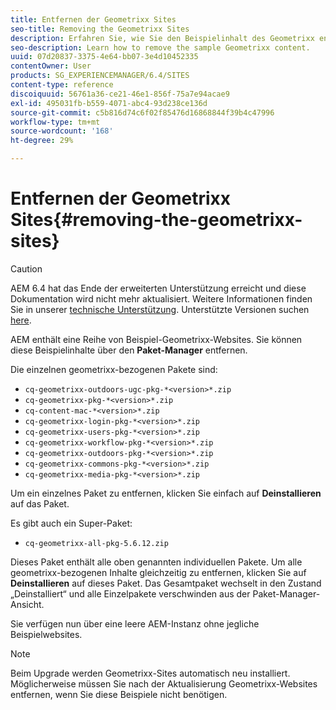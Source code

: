 ```yaml
---
title: Entfernen der Geometrixx Sites
seo-title: Removing the Geometrixx Sites
description: Erfahren Sie, wie Sie den Beispielinhalt des Geometrixx entfernen.
seo-description: Learn how to remove the sample Geometrixx content.
uuid: 07d20837-3375-4e64-bb07-3e4d10452335
contentOwner: User
products: SG_EXPERIENCEMANAGER/6.4/SITES
content-type: reference
discoiquuid: 56761a36-ce21-46e1-856f-75a7e94acae9
exl-id: 495031fb-b559-4071-abc4-93d238ce136d
source-git-commit: c5b816d74c6f02f85476d16868844f39b4c47996
workflow-type: tm+mt
source-wordcount: '168'
ht-degree: 29%

---
```


# Entfernen der Geometrixx Sites{#removing-the-geometrixx-sites}

>[!CAUTION]
>
>AEM 6.4 hat das Ende der erweiterten Unterstützung erreicht und diese Dokumentation wird nicht mehr aktualisiert. Weitere Informationen finden Sie in unserer [technische Unterstützung](https://helpx.adobe.com/de/support/programs/eol-matrix.html). Unterstützte Versionen suchen [here](https://experienceleague.adobe.com/docs/?lang=de).

AEM enthält eine Reihe von Beispiel-Geometrixx-Websites. Sie können diese Beispielinhalte über den **Paket-Manager** entfernen.

Die einzelnen geometrixx-bezogenen Pakete sind:

* `cq-geometrixx-outdoors-ugc-pkg-*<version>*.zip`
* `cq-geometrixx-pkg-*<version>*.zip`
* `cq-content-mac-*<version>*.zip`
* `cq-geometrixx-login-pkg-*<version>*.zip`
* `cq-geometrixx-users-pkg-*<version>*.zip`
* `cq-geometrixx-workflow-pkg-*<version>*.zip`
* `cq-geometrixx-outdoors-pkg-*<version>*.zip`
* `cq-geometrixx-commons-pkg-*<version>*.zip`
* `cq-geometrixx-media-pkg-*<version>*.zip`

Um ein einzelnes Paket zu entfernen, klicken Sie einfach auf **Deinstallieren** auf das Paket.

Es gibt auch ein Super-Paket:

* `cq-geometrixx-all-pkg-5.6.12.zip`

Dieses Paket enthält alle oben genannten individuellen Pakete. Um alle geometrixx-bezogenen Inhalte gleichzeitig zu entfernen, klicken Sie auf **Deinstallieren** auf dieses Paket. Das Gesamtpaket wechselt in den Zustand „Deinstalliert“ und alle Einzelpakete verschwinden aus der Paket-Manager-Ansicht.

Sie verfügen nun über eine leere AEM-Instanz ohne jegliche Beispielwebsites.

>[!NOTE]
>
>Beim Upgrade werden Geometrixx-Sites automatisch neu installiert. Möglicherweise müssen Sie nach der Aktualisierung Geometrixx-Websites entfernen, wenn Sie diese Beispiele nicht benötigen.
